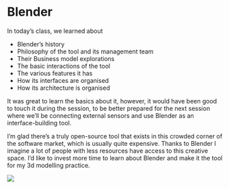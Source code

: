 # Blender

In today’s class, we learned about
- Blender’s history
- Philosophy of the tool and its management team
- Their Business model explorations
- The basic interactions of the tool
- The various features it has
- How its interfaces are organised
- How its architecture is organised

It was great to learn the basics about it, however, it would have been good to touch it during the session, to be better prepared for the next session where we’ll be connecting external sensors and use Blender as an interface-building tool.

I’m glad there’s a truly open-source tool that exists in this crowded corner of the software market, which is usually quite expensive. Thanks to Blender I imagine a lot of people with less resources have access to this creative space.  I’d like to invest more time to learn about Blender and make it the tool for my 3d modelling practice.

![](../images/fab/blender.jpeg)